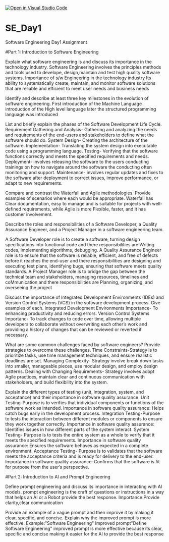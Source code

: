 [![Open in Visual Studio Code](https://classroom.github.com/assets/open-in-vscode-2e0aaae1b6195c2367325f4f02e2d04e9abb55f0b24a779b69b11b9e10269abc.svg)](https://classroom.github.com/online_ide?assignment_repo_id=15598531&assignment_repo_type=AssignmentRepo)
# SE_Day1
Software Engineering Day1 Assignment

#Part 1: Introduction to Software Engineering

Explain what software engineering is and discuss its importance in the technology industry.
Software Engineering involves the principles methods and tools used to develope, design,maintain and test high quality software systems.
Importance of s/w Engineering in the technology industry
Its ability to systematically create, maintain, and monitor software solutions that are reliable and efficient to meet user needs and business needs

Identify and describe at least three key milestones in the evolution of software engineering.
First introduction of the Machine Language
introduction of the High level language
later the structured programming language was introduced

List and briefly explain the phases of the Software Development Life Cycle.
Requirement Gathering and Analysis- Gathering and analyzing the needs and requirements of the end-users and stakeholders to define what the software should do.
System Design- Creating the architecture of the software.
Implementation- Translating the system design into executable code using a programming language.
Testing- Verifying that the software functions correctly and meets the specified requirements and needs.
Deployment- involves releasing the software to the users conducting trainings on how to navigate around the software the conducting often monitoring and support.
Maintenance- involves regular updates and fixes to the software after deployment to correct issues, improve performance, or adapt to new requirements.

Compare and contrast the Waterfall and Agile methodologies. Provide examples of scenarios where each would be appropriate.
Waterfall has Clear documentation, easy to manage and is suitable for projects with well-defined requirements, while Agile is more Flexible, faster, and it has customer involvement.

Describe the roles and responsibilities of a Software Developer, a Quality Assurance Engineer, and a Project Manager in a software engineering team.

A Software Developer role is to create a software, turning design specifications into functional code and there responsibilities are Writing codes, implementing algorithms, debugging.
A Quality Assurance Engineer role is to ensure that the software is reliable, efficient, and free of defects before it reaches the end-user and there responsibilities are designing and executing test plans, identifying bugs, ensuring that software meets quality standards.
A  Project Manager role is to bridge the gap between the technical team and stakeholders, managing resources, timelines and coMmunication and there responsibilities are Planning, organizing, and overseeing the project

Discuss the importance of Integrated Development Environments (IDEs) and Version Control Systems (VCS) in the software development process. Give examples of each.
Integrated Development Environments Importance- To enhancing productivity and reducing errors.
Version Control Systems Importanc- To track changes to code over time, allowing multiple developers to collaborate without overwriting each other’s work and providing a history of changes that can be reviewed or reverted if necessary.

What are some common challenges faced by software engineers? Provide strategies to overcome these challenges.
Time Constraints-Strategy is to prioritize tasks, use time management techniques, and ensure realistic deadlines are set.
Managing Complexity- Strategy involve break down tasks into smaller, manageable pieces, use modular design, and employ design patterns.
Dealing with Changing Requirements- Strategy involves adopt Agile practices, maintain clear and continuous communication with stakeholders, and build flexibility into the system.

Explain the different types of testing (unit, integration, system, and acceptance) and their importance in software quality assurance.
Unit Testing-Purpose is to verifies that individual components or functions of the software work as intended.
Importance  in software quality assurance: Helps catch bugs early in the development process.
Integration Testing-Purpose to tests the interaction between different modules or components to ensure they work together correctly.
Importance  in software quality assurance: Identifies issues in how different parts of the system interact.
System Testing- Purpose is to tests the entire system as a whole to verify that it meets the specified requirements.
Importance  in software quality assurance: Ensures the software behaves as expected in a complete environment.
Acceptance Testing- Purpose is to validates that the software meets the acceptance criteria and is ready for delivery to the end-user.
Importance  in software quality assurance: Confirms that the software is fit for purpose from the user’s perspective.

#Part 2: Introduction to AI and Prompt Engineering


Define prompt engineering and discuss its importance in interacting with AI models.
prompt engineering is the craft of questions or instructions in a way that helps an AI or a Robot provide  the best response.
Importance:Provide clarity,clear communication 

Provide an example of a vague prompt and then improve it by making it clear, specific, and concise. Explain why the improved prompt is more effective.
Example:"Software Engineering"
Improved prompt"Define Software Engineering"
improved prompt is more effective because its clear, specific and concise making it easier for the AI to provide the best response
